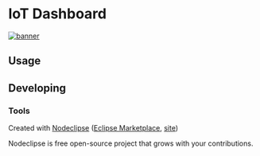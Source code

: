 
# IoT Dashboard
<p><a href="#"><img src="/tortechnocom/iot-dashboard/master/public/img/IoTDashboard.png" alt="banner" style="max-width:50%;"></a></p>



## Usage



## Developing



### Tools

Created with [Nodeclipse](https://github.com/Nodeclipse/nodeclipse-1)
 ([Eclipse Marketplace](http://marketplace.eclipse.org/content/nodeclipse), [site](http://www.nodeclipse.org))

Nodeclipse is free open-source project that grows with your contributions.
